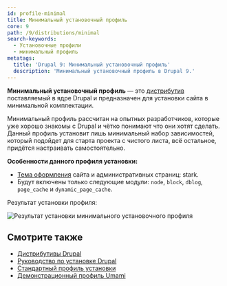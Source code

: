 ```yaml
---
id: profile-minimal
title: Минимальный установочный профиль
core: 9
path: /9/distributions/minimal
search-keywords:
  - Установочные профили
  - минимальный профиль
metatags:
  title: 'Drupal 9: Минимальный установочный профиль'
  description: 'Минимальный установочный профиль в Drupal 9.'
---
```


**Минимальный установочный профиль** — это [дистрибутив](distributions.md) поставляемый в ядре Drupal и предназначен для установки сайта в минимальной комплектации.

Минимальный профиль рассчитан на опытных разработчиков, которые уже хорошо знакомы с Drupal и чётко понимают что они хотят сделать. Данный профиль установит лишь минимальный набор зависимостей, который подойдет для старта проекта с чистого листа, всё остальное, придётся настраивать самостоятельно.

**Особенности данного профиля установки:**

- [Тема оформления](../themes/themes.md) сайта и административных страниц: stark.
- Будут включены только следующие модули: `node`, `block`, `dblog`, `page_cache` и `dynamic_page_cache`.

Результат установки профиля:

![Результат установки минимального установочного профиля](https://i.imgur.com/WwDFmkR.png)

## Смотрите также

- [Дистрибутивы Drupal](distributions.md)
- [Руководство по установке Drupal](../installation.md)
- [Стандартный профиль установки](profile-standard.md)
- [Демонстрационный профиль Umami](profile-demo-umami.md)